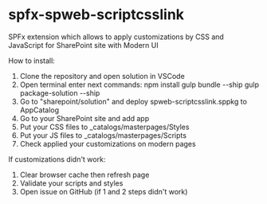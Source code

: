 # spfx-spweb-scriptcsslink
SPFx extension which allows to apply customizations by CSS and JavaScript for SharePoint site with Modern UI

How to install:
1. Clone the repository and open solution in VSCode
2. Open terminal enter next commands:
    npm install
    gulp bundle --ship
    gulp package-solution --ship
3. Go to "sharepoint/solution" and deploy spweb-scriptcsslink.sppkg to AppCatalog
4. Go to your SharePoint site and add app
5. Put your CSS files to _catalogs/masterpages/Styles
6. Put your JS files to _catalogs/masterpages/Scripts
7. Check applied your customizations on modern pages

If customizations didn't work:
1. Clear browser cache then refresh page
2. Validate your scripts and styles
3. Open issue on GitHub (if 1 and 2 steps didn't work)

